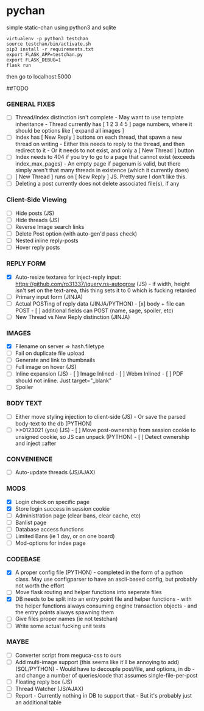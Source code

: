 # pychan
simple static-chan using python3 and sqlite

```
virtualenv -p python3 testchan
source testchan/bin/activate.sh
pip3 install -r requirements.txt
export FLASK_APP=testchan.py
export FLASK_DEBUG=1
flask run
```

then go to localhost:5000


##TODO
### GENERAL FIXES
- [ ] Thread/Index distinction isn't complete
       - May want to use template inheritance
       - Thread currently has [ 1 2 3 4 5 ] page numbers, where it should be options like [ expand all images ]
- [ ] Index has [ New Reply ] buttons on each thread, that spawn a new thread on writing
       - Either this needs to reply to the thread, and then redirect to it
       - Or it needs to not exist, and only a [ New Thread ] button 
- [ ] Index needs to 404 if you try to go to a page that cannot exist (exceeds index_max_pages)
       - An empty page if pagenum is valid, but there simply aren't that many threads in existence (which it currently does)
- [ ] [ New Thread ] runs on [ New Reply ] JS. Pretty sure I don't like this.
- [ ] Deleting a post currently does not delete associated file(s), if any

### Client-Side Viewing
- [ ] Hide posts (JS)
- [ ] Hide threads (JS)
- [ ] Reverse Image search links
- [ ] Delete Post option (with auto-gen'd pass check)
- [ ] Nested inline reply-posts 
- [ ] Hover reply posts

### REPLY FORM
- [x] Auto-resize textarea for inject-reply input: https://github.com/ro31337/jquery.ns-autogrow (JS)
       - if width, height isn't set on the text-area, this thing sets it to 0 which is fucking retarded 
- [ ] Primary input form  (JINJA)
- [ ] Actual POSTing of reply data (JINJA/PYTHON)
       - [x] body + file can POST 
       - [ ] additional fields can POST (name, sage, spoiler, etc)
- [ ] New Thread vs New Reply distinction (JINJA)

### IMAGES
- [x] Filename on server => hash.filetype
- [ ] Fail on duplicate file upload
- [ ] Generate and link to thumbnails
- [ ] Full image on hover (JS)
- [ ] Inline expansion (JS)
       - [ ] Image Inlined
       - [ ] Webm Inlined
       - [ ] PDF should not inline. Just target="_blank"
- [ ] Spoiler

### BODY TEXT
- [ ] Either move styling injection to client-side (JS)
       -  Or save the parsed body-text to the db (PYTHON)
- [ ] \>>0123021 (you) (JS)
       - [ ] Move post-ownership from session cookie to unsigned cookie, so JS can unpack (PYTHON)
       - [ ] Detect ownership and inject ::after

### CONVENIENCE
- [ ] Auto-update threads (JS/AJAX)

### MODS
- [x] Login check on specific page
- [x] Store login success in session cookie
- [ ] Administration page (clear bans, clear cache, etc)
- [ ] Banlist page
- [ ] Database access functions
- [ ] Limited Bans (ie 1 day, or on one board)
- [ ] Mod-options for index page

### CODEBASE
- [x] A proper config file (PYTHON)
       - completed in the form of a python class. May use configparser to have an ascii-based config, but probably not worth the effort
- [ ] Move flask routing and helper functions into seperate files
- [x] DB needs to be split into an entry point file and helper functions
        - with the helper functions always consuming engine transaction objects
        - and the entry points always spawning them
- [ ] Give files proper names (ie not testchan)
- [ ] Write some actual fucking unit tests

### MAYBE
- [ ] Converter script from meguca-css to ours
- [ ] Add multi-image support (this seems like it'll be annoying to add) (SQL/PYTHON)
       - Would have to decouple post/file, and options, in db
       - and change a number of queries/code that assumes single-file-per-post
- [ ] Floating reply box (JS)
- [ ] Thread Watcher (JS/AJAX)
- [ ] Report
       - Currently nothing in DB to support that
       - But it's probably just an additional table
